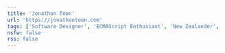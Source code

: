 ```yaml
---
title: 'Jonathon Toon'
url: 'https://jonathontoon.com'
tags: ['Software Designer', 'ECMAScript Enthusiast', 'New Zealander', 'Fixed-Gear Rider']
nsfw: false
rss: false
---
```

